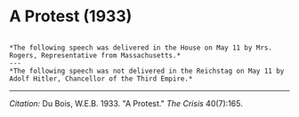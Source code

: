 # A Protest (1933)



````{panels}

*The following speech was delivered in the House on May 11 by Mrs. Rogers, Representative from Massachusetts.*
---
*The following speech was not delivered in the Reichstag on May 11 by Adolf Hitler, Chancellor of the Third Empire.*
````


_________________
*Citation:* Du Bois, W.E.B. 1933. "A Protest." *The Crisis* 40(7):165.
